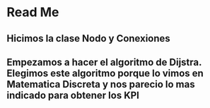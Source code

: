 # Read Me
## Hicimos la clase Nodo y Conexiones 
## Empezamos a hacer el algoritmo de Dijstra. Elegimos este algoritmo porque lo vimos en Matematica Discreta y nos parecio lo mas indicado para obtener los KPI